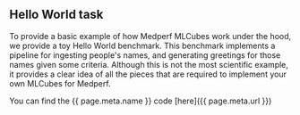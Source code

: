 ## Hello World task
To provide a basic example of how Medperf MLCubes work under the hood, we provide a toy Hello World benchmark. This benchmark implements a pipeline for ingesting people's names, and generating greetings for those names given some criteria. Although this is not the most scientific example, it provides a clear idea of all the pieces that are required to implement your own MLCubes for Medperf.

You can find the {{ page.meta.name }} code [here]({{ page.meta.url }})
